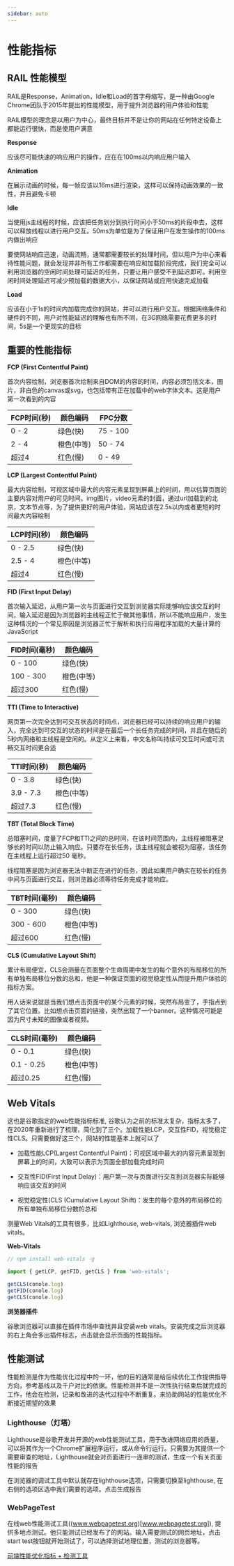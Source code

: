 ```yaml
---
sidebar: auto
---
```


# 性能指标

## RAIL 性能模型

RAIL是Response，Animation，Idle和Load的首字母缩写，是一种由Google Chrome团队于2015年提出的性能模型，用于提升浏览器的用户体验和性能

RAIL模型的理念是以用户为中心，最终目标并不是让你的网站在任何特定设备上都能运行很快，而是使用户满意

**Response**

应该尽可能快速的响应用户的操作，应在在100ms以内响应用户输入

**Animation**

在展示动画的时候，每一帧应该以16ms进行渲染，这样可以保持动画效果的一致性，并且避免卡顿

**Idle**

当使用js主线程的时候，应该把任务划分到执行时间小于50ms的片段中去，这样可以释放线程以进行用户交互。50ms为单位是为了保证用户在发生操作的100ms内做出响应

要使网站响应迅速，动画流畅，通常都需要较长的处理时间，但以用户为中心来看待性能问题，就会发现并非所有工作都需要在响应和加载阶段完成，我们完全可以利用浏览器的空闲时间处理可延迟的任务，只要让用户感受不到延迟即可。利用空闲时间处理延迟可减少预加载的数据大小，以保证网站或应用快速完成加载

**Load**

应该在小于1s的时间内加载完成你的网站，并可以进行用户交互。根据网络条件和硬件的不同，用户对性能延迟的理解也有所不同，在3G网络需要花费更多的时间，5s是一个更现实的目标

## 重要的性能指标

**FCP (First Contentful Paint)**

首次内容绘制，浏览器首次绘制来自DOM的内容的时间，内容必须包括文本，图片，非白色的canvas或svg，也包括带有正在加载中的web字体文本。这是用户第一次看到的内容

| FCP时间(秒) | 颜色编码     | FPC分数     |
| ---------- | -----------| ---------- |
| 0 - 2      | 绿色(快)    | 75 - 100   | 
| 2 - 4      | 橙色(中等)   | 50 - 74   | 
| 超过4       | 红色(慢)    |  0 - 49    |

**LCP (Largest Contentful Paint)**

最大内容绘制，可视区域中最大的内容元素呈现到屏幕上的时间，用以估算页面的主要内容对用户的可见时间。img图片，video元素的封面，通过url加载到的北京，文本节点等，为了提供更好的用户体验，网站应该在2.5s以内或者更短的时间最大内容绘制

| LCP时间(秒) | 颜色编码     |
| ---------- | -----------|
| 0 - 2.5    | 绿色(快)    |
| 2.5 - 4    | 橙色(中等)   |
| 超过4       | 红色(慢)    |

**FID (First Input Delay)**

首次输入延迟，从用户第一次与页面进行交互到浏览器实际能够响应该交互的时间，输入延迟是因为浏览器的主线程正忙于做其他事情，所以不能响应用户，发生这种情况的一个常见原因是浏览器正忙于解析和执行应用程序加载的大量计算的JavaScript

| FID时间(毫秒) | 颜色编码     |
| ----------- | -----------|
| 0 - 100     | 绿色(快)    |
| 100 - 300   | 橙色(中等)   |
| 超过300      | 红色(慢)    |

**TTI (Time to Interactive)**

网页第一次完全达到可交互状态的时间点，浏览器已经可以持续的响应用户的输入，完全达到可交互的状态的时间是在最后一个长任务完成的时间，并且在随后的5秒内网络和主线程是空闲的。从定义上来看，中文名称叫持续可交互时间或可流畅交互时间更合适

| TTI时间(秒)  | 颜色编码     |
| ----------- | -----------|
| 0 - 3.8     | 绿色(快)    |
| 3.9 - 7.3   | 橙色(中等)  |
| 超过7.3      | 红色(慢)   |

**TBT (Total Block Time)**

总阻塞时间，度量了FCP和TTI之间的总时间，在该时间范围内，主线程被阻塞足够长的时间以防止输入响应。只要存在长任务，该主线程就会被视为阻塞，该任务在主线程上运行超过50
毫秒。

线程阻塞是因为浏览器无法中断正在进行的任务，因此如果用户确实在较长的任务中间与页面进行交互，则浏览器必须等待任务完成才能响应。

| TBT时间(毫秒) | 颜色编码     |
| ----------- | -----------|
| 0 - 300     | 绿色(快)    |
| 300 - 600   | 橙色(中等)   |
| 超过600      | 红色(慢)    |

**CLS (Cumulative Layout Shift)**

累计布局便宜，CLS会测量在页面整个生命周期中发生的每个意外的布局移位的所有单独布局移位分数的总和，他是一种保证页面的视觉稳定性从而提升用户体验的指标方案。

用人话来说就是当我们想点击页面中的某个元素的时候，突然布局变了，手指点到了其它位置。比如想点击页面的链接，突然出现了一个banner。这种情况可能是因为尺寸未知的图像或者视频。

| CLS时间(毫秒) | 颜色编码     |
| ----------- | -----------|
| 0 - 0.1     | 绿色(快)    |
| 0.1 - 0.25  | 橙色(中等)   |
| 超过0.25     | 红色(慢)    |

## Web Vitals

这也是谷歌指定的web性能指标标准, 谷歌认为之前的标准太复杂，指标太多了，在2020年重新进行了梳理，简化到了三个。加载性能LCP，交互性FID，视觉稳定性CLS。只需要做好这三个，网站的性能基本上就可以了

- 加载性能LCP(Largest Contentful Paint)：可视区域中最大的内容元素呈现到屏幕上的时间，大致可以表示为页面全部加载完成时间

- 交互性FID(First Input Delay)：用户第一次与页面进行交互到浏览器实际能够响应该交互的时间

- 视觉稳定性(CLS (Cumulative Layout Shift)：发生的每个意外的布局移位的所有单独布局移位分数的总和

测量Web Vitals的工具有很多，比如Lighthouse, web-vitals, 浏览器插件web vitals。

**Web-Vitals**

```js
// npm install web-vitals -g

import { getLCP, getFID, getCLS } from 'web-vitals';

getCLS(conole.log)
getFID(conole.log)
getCLS(conole.log)
```

**浏览器插件**

谷歌浏览器可以直接在插件市场中查找并且安装web vitals。安装完成之后浏览器的右上角会多出插件标志，点击就会显示页面的性能指标。

## 性能测试

性能检测是作为性能优化过程中的一环，他的目的通常是给后续优化工作提供指导方向，参考基线以及千户对比的依据。性能检测并不是一次性执行结束后就完成的工作，他会在检测，记录和改进的迭代过程中不断重复。来协助网站的性能优化不断接近期望的效果

### Lighthouse（灯塔）

Lighthouse是谷歌开发并开源的web性能测试工具，用于改进网络应用的质量，可以将其作为一个Chrome扩展程序运行，或从命令行运行。只需要为其提供一个需要审查的地址，Lighthouse就会对页面进行一连串的测试，生成一个有关页面性能的报告

在浏览器的调试工具中默认就存在lighthouse选项，只需要切换至lighthouse, 在右侧的选项区选中我们需要的选项。点击生成报告

### WebPageTest

在线web性能测试工具((www.webpagetest.org)[www.webpagetest.org]), 提供多地点测试。他只能测试已经发布了的网站。输入需要测试的网页地址，点击start test按钮就开始测试了，可以选择测试地理位置，测试的浏览器等。

[前端性能优化指标 + 检测工具](https://juejin.cn/post/6974565176427151397)

